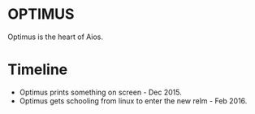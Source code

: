 # OPTIMUS

Optimus is the heart of Aios. 

# Timeline
* Optimus prints something on screen - Dec 2015.
* Optimus gets schooling from linux to enter the new relm - Feb 2016.
